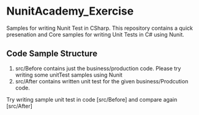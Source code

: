 # NunitAcademy_Exercise
Samples for writing Nunit Test in CSharp. This repository contains a quick presenation and Core samples for writing Unit Tests in C# using Nunit.

## Code Sample Structure
1. src/Before contains just the business/production code. Please try writing some unitTest samples using Nunit
2. src/After contains written unit test for the given business/Prodcution code. 

Try writing sample unit test in code [src/Before] and compare again [src/After]
